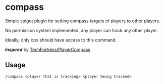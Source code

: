 # compass

Simple spigot plugin for setting compass targets of players to other players.

No permission system implemented, any player can track any other player.

Ideally, only ops should have access to this command.

***Inspired*** by [TechFortress/PlayerCompass](https://github.com/TechFortress/PlayerCompass)

## Usage

```
/compass <player that is tracking> <player being tracked>
```
